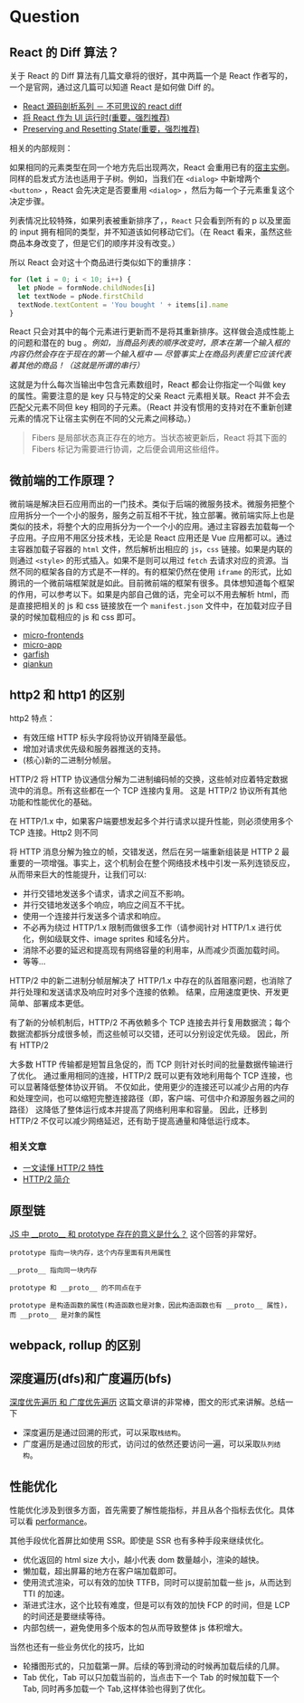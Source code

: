 # Question

## React 的 Diff 算法？

关于 React 的 Diff 算法有几篇文章将的很好，其中两篇一个是 React 作者写的，一个是官网，通过这几篇可以知道 React 是如何做 Diff 的。

- [React 源码剖析系列 － 不可思议的 react diff](https://zhuanlan.zhihu.com/p/20346379)
- [将 React 作为 UI 运行时(重要，强烈推荐)](https://overreacted.io/zh-hans/react-as-a-ui-runtime/)
- [Preserving and Resetting State(重要，强烈推荐)](https://beta.reactjs.org/learn/preserving-and-resetting-state)

相关的内部规则：

如果相同的元素类型在同一个地方先后出现两次，React 会重用已有的[宿主实例](https://overreacted.io/zh-hans/react-as-a-ui-runtime/#%E5%AE%BF%E4%B8%BB%E5%AE%9E%E4%BE%8B)。同样的启发式方法也适用于子树。例如，当我们在 `<dialog>` 中新增两个 `<button>` ，React 会先决定是否要重用 `<dialog>` ，然后为每一个子元素重复这个决定步骤。

列表情况比较特殊，如果列表被重新排序了，，`React` 只会看到所有的 p 以及里面的 input 拥有相同的类型，并不知道该如何移动它们。（在 React 看来，虽然这些商品本身改变了，但是它们的顺序并没有改变。）

所以 React 会对这十个商品进行类似如下的重排序：

```ts
for (let i = 0; i < 10; i++) {
  let pNode = formNode.childNodes[i]
  let textNode = pNode.firstChild
  textNode.textContent = 'You bought ' + items[i].name
}
```

React 只会对其中的每个元素进行更新而不是将其重新排序。这样做会造成性能上的问题和潜在的 bug 。_例如，当商品列表的顺序改变时，原本在第一个输入框的内容仍然会存在于现在的第一个输入框中 — 尽管事实上在商品列表里它应该代表着其他的商品！（这就是所谓的串行）_

这就是为什么每次当输出中包含元素数组时，React 都会让你指定一个叫做 key 的属性。需要注意的是 key 只与特定的父亲 React 元素相关联。React 并不会去匹配父元素不同但 key 相同的子元素。（React 并没有惯用的支持对在不重新创建元素的情况下让宿主实例在不同的父元素之间移动。）

> Fibers 是局部状态真正存在的地方。当状态被更新后，React 将其下面的 Fibers 标记为需要进行协调，之后便会调用这些组件。

## 微前端的工作原理？

微前端是解决巨石应用而出的一门技术。类似于后端的微服务技术。微服务把整个应用拆分一个一个小的服务，服务之前互相不干扰，独立部署。微前端实际上也是类似的技术，将整个大的应用拆分为一个一个小的应用。通过主容器去加载每一个子应用。子应用不用区分技术栈，无论是 React 应用还是 Vue 应用都可以。通过主容器加载子容器的 `html` 文件，然后解析出相应的 `js`，`css` 链接。如果是内联的则通过 `<style>` 的形式插入。如果不是则可以用过 `fetch` 去请求对应的资源。当然不同的框架各自的方式是不一样的。有的框架仍然在使用 `iframe` 的形式，比如腾讯的一个微前端框架就是如此。目前微前端的框架有很多。具体想知道每个框架的作用，可以参考以下。如果是内部自己做的话，完全可以不用去解析 html，而是直接把相关的 js 和 css 链接放在一个 `manifest.json` 文件中，在加载对应子目录的时候加载相应的 js 和 css 即可。

- [micro-frontends](https://github.com/neuland/micro-frontends)
- [micro-app](https://github.com/micro-zoe/micro-app)
- [garfish](https://github.com/modern-js-dev/garfish)
- [qiankun](https://github.com/umijs/qiankun)

## http2 和 http1 的区别

http2 特点：

- 有效压缩 HTTP 标头字段将协议开销降至最低。
- 增加对请求优先级和服务器推送的支持。
- (核心)新的二进制分帧层。

HTTP/2 将 HTTP 协议通信分解为二进制编码帧的交换，这些帧对应着特定数据流中的消息。所有这些都在一个 TCP 连接内复用。 这是 HTTP/2 协议所有其他功能和性能优化的基础。

在 HTTP/1.x 中，如果客户端要想发起多个并行请求以提升性能，则必须使用多个 TCP 连接。Http2 则不同

将 HTTP 消息分解为独立的帧，交错发送，然后在另一端重新组装是 HTTP 2 最重要的一项增强。事实上，这个机制会在整个网络技术栈中引发一系列连锁反应，从而带来巨大的性能提升，让我们可以:

- 并行交错地发送多个请求，请求之间互不影响。
- 并行交错地发送多个响应，响应之间互不干扰。
- 使用一个连接并行发送多个请求和响应。
- 不必再为绕过 HTTP/1.x 限制而做很多工作（请参阅针对 HTTP/1.x 进行优化，例如级联文件、image sprites 和域名分片。
- 消除不必要的延迟和提高现有网络容量的利用率，从而减少页面加载时间。
- 等等…

HTTP/2 中的新二进制分帧层解决了 HTTP/1.x 中存在的队首阻塞问题，也消除了并行处理和发送请求及响应时对多个连接的依赖。 结果，应用速度更快、开发更简单、部署成本更低。

有了新的分帧机制后，HTTP/2 不再依赖多个 TCP 连接去并行复用数据流；每个数据流都拆分成很多帧，而这些帧可以交错，还可以分别设定优先级。 因此，所有 HTTP/2

大多数 HTTP 传输都是短暂且急促的，而 TCP 则针对长时间的批量数据传输进行了优化。 通过重用相同的连接，HTTP/2 既可以更有效地利用每个 TCP 连接，也可以显著降低整体协议开销。 不仅如此，使用更少的连接还可以减少占用的内存和处理空间，也可以缩短完整连接路径（即，客户端、可信中介和源服务器之间的路径） 这降低了整体运行成本并提高了网络利用率和容量。 因此，迁移到 HTTP/2 不仅可以减少网络延迟，还有助于提高通量和降低运行成本。

### 相关文章

- [一文读懂 HTTP/2 特性](https://zhuanlan.zhihu.com/p/26559480)
- [HTTP/2 简介](https://developers.google.com/web/fundamentals/performance/http2?hl=zh-cn)

## 原型链

[JS 中 \_\_proto\_\_ 和 prototype 存在的意义是什么？](https://www.zhihu.com/question/56770432/answer/315342130) 这个回答的非常好。

```text
prototype 指向一块内存，这个内存里面有共用属性

__proto__ 指向同一块内存

prototype 和 __proto__ 的不同点在于

prototype 是构造函数的属性(构造函数也是对象，因此构造函数也有 __proto__ 属性)，而 __proto__ 是对象的属性
```

## webpack, rollup 的区别

## 深度遍历(dfs)和广度遍历(bfs)

[深度优先遍历 和 广度优先遍历](https://juejin.cn/post/6844903807759941646) 这篇文章讲的非常棒，图文的形式来讲解。总结一下

- 深度遍历是通过回溯的形式，可以采取`栈结构`。
- 广度遍历是通过回放的形式，访问过的依然还要访问一遍，可以采取`队列结构`。

## 性能优化

性能优化涉及到很多方面，首先需要了解性能指标，并且从各个指标去优化。具体可以看 [performance](../../performance/notes/performance.md)。

其他手段优化首屏比如使用 SSR。即使是 SSR 也有多种手段来继续优化。

- 优化返回的 html size 大小，越小代表 dom 数量越小，渲染的越快。
- 懒加载，超出屏幕的地方在客户端加载即可。
- 使用流式渲染，可以有效的加快 TTFB，同时可以提前加载一些 js，从而达到 TTI 的加速。
- 渐进式注水，这个比较有难度，但是可以有效的加快 FCP 的时间，但是 LCP 的时间还是要继续等待。
- 内部包统一，避免使用多个版本的包从而导致整体 js 体积增大。

当然也还有一些业务优化的技巧，比如

- 轮播图形式的，只加载第一屏。后续的等到滑动的时候再加载后续的几屏。
- Tab 优化，Tab 可以只加载当前的，当点击下一个 Tab 的时候加载下一个 Tab, 同时再多加载一个 Tab,这样体验也得到了优化。
